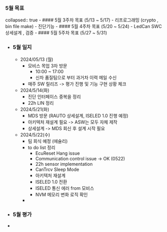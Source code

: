 ### 5월 목표
collapsed:: true
	- #### 5월 3주차 목표 (5/13 ~ 5/17)
		- 리프로그래밍 (crypto , bin file make)
		- 진단기능
	- #### 5월 4주차 목표 (5/20 ~ 5/24)
		- LedCan SWC 상세설계 , 검증
	- #### 5월 5주차 목표 (5/27 ~ 5/31)
- ### 5월 일지
	- 2024/05/13 (월)
		- 모비스 목업 3차 방문
			- 10:00 ~ 17:00
			- 신차 품질팀으로 부터 과거차 이력 메일 수신
		- 매주 SW 릴리즈 -> 평가 진행 및 기능 구현 상황 체크
	- 2024/5/14(화)
		- 진단 인터페이스 중복을 정리
		- 22h  LIN 정리
	- 2024/5/21(화)
		- MDS 방문 (RAUTO 상세설계, ISELED 1.0 진행 예정)
		- 아키텍처 재설계 필요 -> ASW는 모두 자체 제작
		- 상세설계 -> MDS 회신 후 설계 시작 필요
	- 2024/5/22(수)
		- 팀 회식 예정 (에슐리)
		- to do list 정리
			- EcuReset Hang issue
			- Communication control issue -> OK (0522)
			- 22h sensor implementation
			- CanTrcv Sleep Mode
			- 아키텍처 재설계
			- ISELED 1.0 전환
			- ISELED 통신 에러 from 모비스
			- NVM 메모리 변화 로직 확인
		-
- ### 5월 평가
-